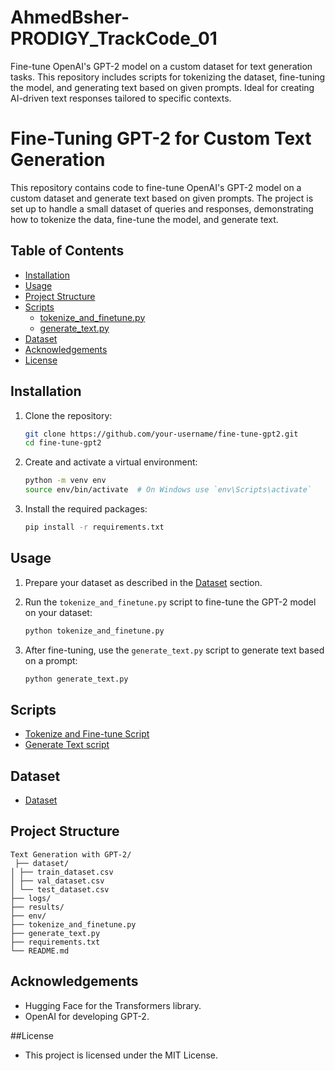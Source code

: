 # AhmedBsher-PRODIGY_TrackCode_01
Fine-tune OpenAI's GPT-2 model on a custom dataset for text generation tasks. This repository includes scripts for tokenizing the dataset, fine-tuning the model, and generating text based on given prompts. Ideal for creating AI-driven text responses tailored to specific contexts.


# Fine-Tuning GPT-2 for Custom Text Generation

This repository contains code to fine-tune OpenAI's GPT-2 model on a custom dataset and generate text based on given prompts. The project is set up to handle a small dataset of queries and responses, demonstrating how to tokenize the data, fine-tune the model, and generate text.


## Table of Contents
- [Installation](#installation)
- [Usage](#usage)
- [Project Structure](#project-structure)
- [Scripts](#scripts)
  - [tokenize_and_finetune.py](#tokenize_and_finetunepy)
  - [generate_text.py](#generate_textpy)
- [Dataset](#dataset)
- [Acknowledgements](#acknowledgements)
- [License](#license)


## Installation

1. Clone the repository:
    ```sh
    git clone https://github.com/your-username/fine-tune-gpt2.git
    cd fine-tune-gpt2
    ```

2. Create and activate a virtual environment:
    ```sh
    python -m venv env
    source env/bin/activate  # On Windows use `env\Scripts\activate`
    ```

3. Install the required packages:
    ```sh
    pip install -r requirements.txt
    ```


## Usage

1. Prepare your dataset as described in the [Dataset](#dataset) section.

2. Run the `tokenize_and_finetune.py` script to fine-tune the GPT-2 model on your dataset:
    ```sh
    python tokenize_and_finetune.py
    ```

3. After fine-tuning, use the `generate_text.py` script to generate text based on a prompt:
    ```sh
    python generate_text.py
    ```

    
## Scripts
- [Tokenize and Fine-tune Script](tokenize_and_finetune.py)
- [Generate Text script](generate_text.py)


## Dataset
- [Dataset](dataset)


## Project Structure
```
Text Generation with GPT-2/
 ├── dataset/
│ ├── train_dataset.csv
│ ├── val_dataset.csv
│ └── test_dataset.csv
├── logs/
├── results/
├── env/
├── tokenize_and_finetune.py
├── generate_text.py
├── requirements.txt
└── README.md
```

## Acknowledgements

- Hugging Face for the Transformers library.
- OpenAI for developing GPT-2.

##License
- This project is licensed under the MIT License.

